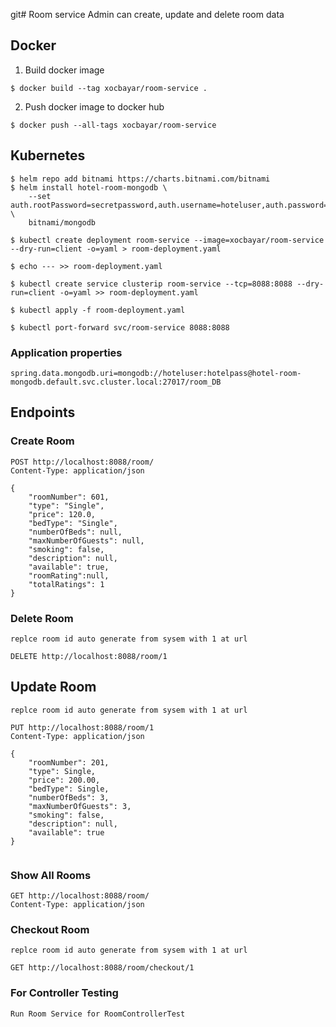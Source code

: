 git# Room service
Admin can create, update and delete room data

## Docker

1. Build docker image
```
$ docker build --tag xocbayar/room-service .
```
2. Push docker image to docker hub
```
$ docker push --all-tags xocbayar/room-service
```

## Kubernetes
```
$ helm repo add bitnami https://charts.bitnami.com/bitnami
$ helm install hotel-room-mongodb \
    --set auth.rootPassword=secretpassword,auth.username=hoteluser,auth.password=hotelpass,auth.database=room_DB \
    bitnami/mongodb

$ kubectl create deployment room-service --image=xocbayar/room-service --dry-run=client -o=yaml > room-deployment.yaml 

$ echo --- >> room-deployment.yaml

$ kubectl create service clusterip room-service --tcp=8088:8088 --dry-run=client -o=yaml >> room-deployment.yaml

$ kubectl apply -f room-deployment.yaml

$ kubectl port-forward svc/room-service 8088:8088
```
### Application properties
```
spring.data.mongodb.uri=mongodb://hoteluser:hotelpass@hotel-room-mongodb.default.svc.cluster.local:27017/room_DB
```

## Endpoints
### Create Room

~~~
POST http://localhost:8088/room/
Content-Type: application/json

{
    "roomNumber": 601,
    "type": "Single",
    "price": 120.0,
    "bedType": "Single",
    "numberOfBeds": null,
    "maxNumberOfGuests": null,
    "smoking": false,
    "description": null,
    "available": true,
    "roomRating":null,
    "totalRatings": 1
}
~~~

### Delete Room
```
replce room id auto generate from sysem with 1 at url
```
~~~
DELETE http://localhost:8088/room/1

~~~

## Update Room
```
replce room id auto generate from sysem with 1 at url
```
~~~
PUT http://localhost:8088/room/1
Content-Type: application/json

{
    "roomNumber": 201,
    "type": Single,
    "price": 200.00,
    "bedType": Single,
    "numberOfBeds": 3,
    "maxNumberOfGuests": 3,
    "smoking": false,
    "description": null,
    "available": true
}


~~~
### Show All Rooms
~~~
GET http://localhost:8088/room/
Content-Type: application/json
~~~


### Checkout Room
```
replce room id auto generate from sysem with 1 at url
```
~~~
GET http://localhost:8088/room/checkout/1

~~~

### For Controller Testing
~~~
Run Room Service for RoomControllerTest
~~~